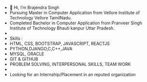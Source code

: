 - 👋 Hi, I’m Brajendra Singh
- Pursuing Master in Computer Application from Vellore Institute of Technology Vellore TamilNadu.
- Completed Bachelor in Computer Application from Pranveer Singh Institute of Technology Bhauti kanpur Uttar Pradesh.
-
- Skills :
- HTML, CSS, BOOTSTRAP, JAVASCRIPT, REACTJS
- PYTHON,DJANGO,C,C++,JAVA
- MYSQL, ORACLE
- GIT & GITHUB
- PROBLEM SOLVING, INTERPERSONAL SKILLS, TEAM WORK
-
- Looking for an Internship/Placement in an reputed organization
